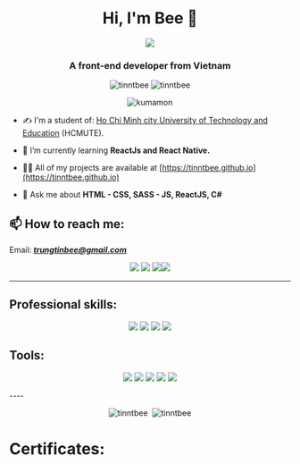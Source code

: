 <h1 align="center">Hi, I'm Bee 🐝</h1>
<p align="center"><img src="https://img.icons8.com/color/48/000000/vietnam-circular.png"/></p>
<h3 align="center">A front-end developer from Vietnam </h3>

<p align="center"> <img src="https://komarev.com/ghpvc/?username=tinntbee" alt="tinntbee" /> <img src="https://badges.pufler.dev/repos/TienNHM" alt="tinntbee" /> </p>

<p align="center"> <img src="https://media.tenor.com/images/d556bb92a91505ac319b8a9af065917c/tenor.gif" alt="kumamon" /></p>

- ✍ I'm a student of: [Ho Chi Minh city University of Technology and Education](https://hcmute.edu.vn) (HCMUTE).

- 🌱 I’m currently learning **ReactJs and React Native.**

- 👨‍💻 All of my projects are available at [https://tinntbee.github.io](https://tinntbee.github.io)

- 💬 Ask me about **HTML - CSS, SASS - JS, ReactJS, C#**

## 📫 How to reach me:
Email: [***trungtinbee@gmail.com***](mailto:trungtinbee@gmail.com)
<p align="center">
  <a href="https://www.facebook.com/trungtin.27" alt="Facebook"><img src="https://img.icons8.com/fluent/48/000000/facebook-new.png" target="_blank" /></a> <a href="https://github.com/tinntbee" alt="Github"><img src="https://img.icons8.com/fluent/48/000000/github.png"/></a> <a href="https://www.youtube.com/channel/UC3X9wOHoePwdODTygwwogiQ" alt="Youtube channel" target="_blank" ><img src="https://img.icons8.com/fluent/48/000000/youtube-play.png"/></a><a href="https://linkedin.com/in/tinntbee" target="_blank"><img src="https://img.icons8.com/fluent/48/000000/linkedin.png"/></a>
</p>

-----

## Professional skills:
<p align="center"> 
  <img src="https://img.icons8.com/color/48/000000/html-5--v1.png"/>
  <img src="https://img.icons8.com/color/48/000000/css3.png"/>
  <img src="https://img.icons8.com/color/48/000000/sass.png"/>
  <img src="https://img.icons8.com/color/48/000000/javascript--v1.png"/>
</p>

## Tools:
<p align="center">
  <img src="https://img.icons8.com/color/48/000000/git.png"/>
  <img src="https://img.icons8.com/color/48/000000/github-2.png"/>
  <img src="https://img.icons8.com/color/48/000000/visual-studio-code-2019.png"/>
  <img src="https://img.icons8.com/color/48/000000/visual-studio-2019.png"/>
  <img src="https://img.icons8.com/color/48/000000/trello.png"/>
</p>
----

<p align="center">
  <img src="https://github-readme-stats.vercel.app/api/top-langs/?username=tinntbee&layout=compact&hide=CSS&langs_count=10&custom_title=Top%20ngôn%20ngữ%20được%20dùng" alt="tinntbee" />&nbsp;
  <img src="https://github-readme-stats.vercel.app/api?username=tinntbee&show_icons=true&count_private=true&include_all_commits=true&custom_title=Hoạt%20động%20trên%20Github" alt="tinntbee" />
</p>


# Certificates:
